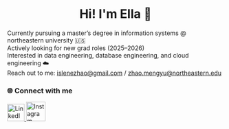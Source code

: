 <div align="center">
  <h1>Hi!  I'm Ella 👋</h1>
</div>

Currently pursuing a master’s degree in information systems @ northeastern university 🇺🇸  
Actively looking for new grad roles (2025–2026)  
Interested in data engineering, database engineering, and cloud engineering ☁️  
Reach out to me: [islenezhao@gmail.com](mailto:islenezhao@gmail.com) / [zhao.mengyu@northeastern.edu](mailto:zhao.mengyu@northeastern.edu)




### 🌐 Connect with me

<p align="left">
  <a href="https://www.linkedin.com/in/mengyuanzhao6" target="_blank">
    <img src="https://cdn.jsdelivr.net/gh/devicons/devicon/icons/linkedin/linkedin-original.svg" width="40" height="40" alt="LinkedIn"/>
  </a>
  <a href="https://instagram.com/islene_zhao" target="_blank">
    <img src="https://img.icons8.com/fluency/48/instagram-new.png" width="45" height="45" alt="Instagram"/>
  </a>
</p>

